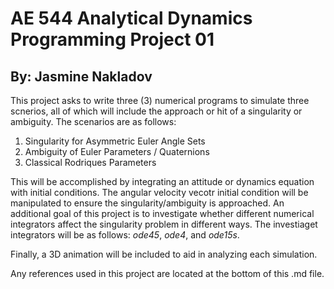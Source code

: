 # AE 544 Analytical Dynamics Programming Project 01
## By: Jasmine Nakladov

This project asks to write three (3) numerical programs to simulate three scnerios, all of which will include the approach or hit of a singularity or ambiguity. The scenarios are as follows:

1. Singularity for Asymmetric Euler Angle Sets
2. Ambiguity of Euler Parameters / Quaternions
3. Classical Rodriques Parameters

This will be accomplished by integrating an attitude or dynamics equation with initial conditions. The angular velocity vecotr initial condition will be manipulated to ensure the singularity/ambiguity is approached. An additional goal of this project is to investigate whether different numerical integrators affect the singularity problem in different ways. The investiaget integrators will be as follows: *ode45*, *ode4*, and *ode15s*. 

Finally, a 3D animation will be included to aid in analyzing each simulation.

Any references used in this project are located at the bottom of this .md file.
